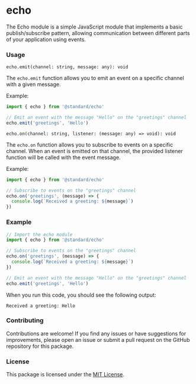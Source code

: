 # echo

The Echo module is a simple JavaScript module that implements a basic publish/subscribe pattern, allowing communication between different parts of your application using events.

### Usage

`echo.emit(channel: string, message: any): void`

The `echo.emit` function allows you to emit an event on a specific channel with a given message.

Example:

```js
import { echo } from '@standard/echo'

// Emit an event with the message "Hello" on the "greetings" channel
echo.emit('greetings', 'Hello')
```

`echo.on(channel: string, listener: (message: any) => void): void`

The `echo.on` function allows you to subscribe to events on a specific channel. When an event is emitted on that channel, the provided listener function will be called with the event message.

Example:

```js
import { echo } from '@standard/echo'

// Subscribe to events on the "greetings" channel
echo.on('greetings', (message) => {
  console.log(`Received a greeting: ${message}`)
})
```

### Example

```js
// Import the echo module
import { echo } from '@standard/echo'

// Subscribe to events on the "greetings" channel
echo.on('greetings', (message) => {
  console.log(`Received a greeting: ${message}`)
})

// Emit an event with the message "Hello" on the "greetings" channel
echo.emit('greetings', 'Hello')
```

When you run this code, you should see the following output:

```
Received a greeting: Hello
```

### Contributing

Contributions are welcome! If you find any issues or have suggestions for improvements, please open an issue or submit a pull request on the GitHub repository for this package.

### License

This package is licensed under the [MIT License](https://opensource.org/licenses/MIT).

